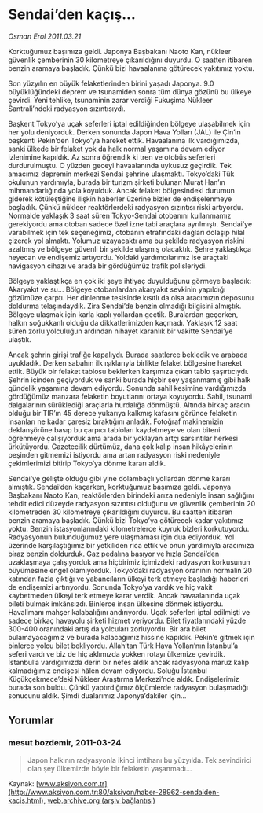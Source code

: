 # Sendai’den kaçış...

*Osman Erol 2011.03.21*

<font class="agenda2NewsSpot">
 Korktuğumuz başımıza geldi. Japonya Başbakanı Naoto Kan, nükleer güvenlik çemberinin 30 kilometreye çıkarıldığını duyurdu. O saatten itibaren benzin aramaya başladık. Çünkü bizi havaalanına götürecek yakıtımız yoktu.
</font>
<font class="newsDetail">
 <p>
  <p class="MsoNormal">
   Son yüzyılın en büyük felaketlerinden birini yaşadı Japonya. 9.0 büyüklüğündeki deprem ve tsunamiden sonra tüm dünya gözünü bu ülkeye çevirdi. Yeni tehlike, tsunaminin zarar verdiği Fukuşima Nükleer Santrali’ndeki radyasyon sızıntısıydı.
  </p>
  <p class="MsoNormal">
   Başkent Tokyo’ya uçak seferleri iptal edildiğinden bölgeye ulaşabilmek için her yolu deniyorduk. Derken sonunda Japon Hava Yolları (JAL) ile Çin’in başkenti Pekin’den Tokyo’ya hareket ettik. Havaalanına ilk vardığımızda, sanki ülkede bir felaket yok da halk normal yaşamına devam ediyor izlenimine kapıldık. Az sonra öğrendik ki tren ve otobüs seferleri durdurulmuştu. O yüzden geceyi havaalanında uykusuz geçirdik. Tek amacımız depremin merkezi Sendai şehrine ulaşmaktı. Tokyo’daki Tük okulunun yardımıyla, burada bir turizm şirketi bulunan Murat Han’ın mihmandarlığında yola koyulduk. Ancak felaket bölgesindeki durumun giderek kötüleştiğine ilişkin haberler üzerine bizler de endişelenmeye başladık. Çünkü nükleer reaktörlerdeki radyasyon sızıntısı riski artıyordu. Normalde yaklaşık 3 saat süren Tokyo-Sendai otobanını kullanmamız gerekiyordu ama otoban sadece özel izne tabi araçlara ayrılmıştı. Sendai’ye varabilmek için tek seçeneğimiz, otobanın etrafındaki dağları dolaşıp hilal çizerek yol almaktı. Yolumuz uzayacaktı ama bu şekilde radyasyon riskini azaltmış ve bölgeye güvenli bir şekilde ulaşmış olacaktık. Şehre yaklaştıkça heyecan ve endişemiz artıyordu. Yoldaki yardımcılarımız ise araçtaki navigasyon cihazı ve arada bir gördüğümüz trafik polisleriydi.
  </p>
  <p class="MsoNormal">
   Bölgeye yaklaştıkça en çok iki şeye ihtiyaç duyulduğunu görmeye başladık: Akaryakıt ve su... Bölgeye otobanlardan akaryakıt sevkinin yapıldığı gözümüze çarptı. Her dinlenme tesisinde kısıtlı da olsa aracımızın deposunu doldurma telaşındaydık. Zira Sendai’de benzin olmadığı bilgisini almıştık. Bölgeye ulaşmak için karla kaplı yollardan geçtik. Buralardan geçerken, halkın soğukkanlı olduğu da dikkatlerimizden kaçmadı. Yaklaşık 12 saat süren zorlu yolculuğun ardından nihayet karanlık bir vakitte Sendai’ye ulaştık.
  </p>
  <p class="MsoNormal">
   Ancak şehrin girişi trafiğe kapalıydı. Burada saatlerce bekledik ve arabada uyukladık. Derken sabahın ilk ışıklarıyla birlikte felaket bölgesine hareket ettik. Büyük bir felaket tablosu beklerken karşımıza çıkan tablo şaşırtıcıydı. Şehrin içinden geçiyorduk ve sanki burada hiçbir şey yaşanmamış gibi halk gündelik yaşamına devam ediyordu. Sonunda sahil kesimine vardığımızda gördüğümüz manzara felaketin boyutlarını ortaya koyuyordu. Sahil, tsunami dalgalarının sürüklediği araçlarla hurdalığa dönmüştü. Altında birkaç aracın olduğu bir TIR’ın 45 derece yukarıya kalkmış kafasını görünce felaketin insanları ne kadar çaresiz bıraktığını anladık. Fotoğraf makinemizin deklanşörüne basıp bu çarpıcı tabloları kaydetmeye ve olan biteni öğrenmeye çalışıyorduk ama arada bir yoklayan artçı sarsıntılar herkesi ürkütüyordu. Gazetecilik dürtümüz, daha çok kalıp insan hikâyelerinin peşinden gitmemizi istiyordu ama artan radyasyon riski nedeniyle çekimlerimizi bitirip Tokyo’ya dönme kararı aldık.
  </p>
  <p class="MsoNormal">
   Sendai’ye gelişte olduğu gibi yine dolambaçlı yollardan dönme kararı almıştık. Sendai’den kaçarken, korktuğumuz başımıza geldi. Japonya Başbakanı Naoto Kan, reaktörlerden birindeki arıza nedeniyle insan sağlığını tehdit edici düzeyde radyasyon sızıntısı olduğunu ve güvenlik çemberinin 20 kilometreden 30 kilometreye çıkarıldığını duyurdu. Bu saatten itibaren benzin aramaya başladık. Çünkü bizi Tokyo’ya götürecek kadar yakıtımız yoktu. Benzin istasyonlarındaki kilometrelerce kuyruk bizleri korkutuyordu. Radyasyonun bulunduğumuz yere ulaşmaması için dua ediyorduk. Yol üzerinde karşılaştığımız bir yetkiliden rica ettik ve onun yardımıyla aracımıza biraz benzin doldurduk. Gaz pedalına basıyor ve hızla Sendai’den uzaklaşmaya çalışıyorduk ama hiçbirimiz içimizdeki radyasyon korkusunun büyümesine engel olamıyorduk. Tokyo’daki radyasyon oranının normalin 20 katından fazla çıktığı ve yabancıların ülkeyi terk etmeye başladığı haberleri de endişemizi artırıyordu. Sonunda Tokyo’ya vardık ve hiç vakit kaybetmeden ülkeyi terk etmeye karar verdik. Ancak havaalanında uçak bileti bulmak imkânsızdı. Binlerce insan ülkesine dönmek istiyordu. Havalimanı mahşer kalabalığını andırıyordu. Uçak seferleri iptal edilmişti ve sadece birkaç havayolu şirketi hizmet veriyordu. Bilet fiyatlarındaki yüzde 300-400 oranındaki artış da yolcuları zorluyordu. Bir ara bilet bulamayacağımız ve burada kalacağımız hissine kapıldık. Pekin’e gitmek için binlerce yolcu bilet bekliyordu. Allah’tan Türk Hava Yolları’nın İstanbul’a seferi vardı ve biz de hiç aklımızda yokken rotayı ülkemize çevirdik. İstanbul’a vardığımızda derin bir nefes aldık ancak radyasyona maruz kalıp kalmadığımız endişesi hâlen devam ediyordu. Soluğu İstanbul Küçükçekmece’deki Nükleer Araştırma Merkezi’nde aldık. Endişelerimiz burada son buldu. Çünkü yaptırdığımız ölçümlerde radyasyon bulaşmadığı sonucunu aldık. Şimdi dualarımız Japonya’dakiler için...
  </p>
 </p>
</font>

## Yorumlar

### mesut bozdemir, 2011-03-24
> Japon halkının radyasyonla ikinci imtihanı bu yüzyılda. Tek sevindirici olan şey ülkemizde böyle bir felaketin yaşanmadı...

Kaynak: [www.aksiyon.com.tr](http://www.aksiyon.com.tr:80/aksiyon/haber-28962-sendaiden-kacis.html), [web.archive.org (arşiv bağlantısı)](http://web.archive.org/web/20110326072526/http://www.aksiyon.com.tr:80/aksiyon/haber-28962-sendaiden-kacis.html)
